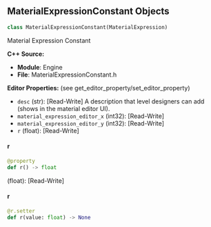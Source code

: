 ## MaterialExpressionConstant Objects

```python
class MaterialExpressionConstant(MaterialExpression)
```

Material Expression Constant

**C++ Source:**

- **Module**: Engine
- **File**: MaterialExpressionConstant.h

**Editor Properties:** (see get_editor_property/set_editor_property)

- ``desc`` (str):  [Read-Write] A description that level designers can add (shows in the material editor UI).
- ``material_expression_editor_x`` (int32):  [Read-Write]
- ``material_expression_editor_y`` (int32):  [Read-Write]
- ``r`` (float):  [Read-Write]

<a id="unreal.MaterialExpressionConstant.r"></a>

#### r

```python
@property
def r() -> float
```

(float):  [Read-Write]

<a id="unreal.MaterialExpressionConstant.r"></a>

#### r

```python
@r.setter
def r(value: float) -> None
```

<a id="unreal.MaterialExpressionConstant2Vector"></a>
